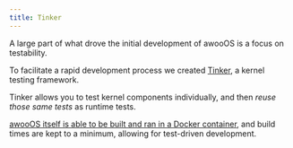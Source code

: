 ```yaml
---
title: Tinker
---
```


A large part of what drove the initial development of awooOS is a focus on
testability. 

To facilitate a rapid development process we created
[Tinker](https://github.com/awooos/tinker), a kernel testing framework.

Tinker allows you to test kernel components individually, and then
_reuse those same tests_ as runtime tests.

[awooOS itself is able to be built and ran in a Docker container](https://smallest.dog/blog/tdd-for-a-kernel/),
and build times are kept to a minimum, allowing for test-driven development.

